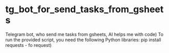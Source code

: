 # tg_bot_for_send_tasks_from_gsheets
Telegram bot,  who send me tasks from gsheets,  AI helps me with code)
To run the provided script, you need the following Python libraries:
pip install requests -  fo request) 

